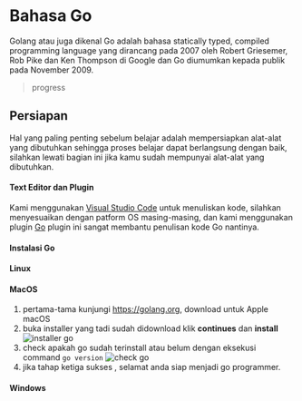 # Bahasa Go

Golang atau juga dikenal Go adalah bahasa statically typed, compiled programming language yang dirancang pada 2007 oleh Robert Griesemer, Rob Pike dan Ken Thompson di Google dan Go diumumkan kepada publik pada November 2009.

> progress

## Persiapan

Hal yang paling penting sebelum belajar adalah mempersiapkan alat-alat yang dibutuhkan
sehingga proses belajar dapat berlangsung dengan baik, silahkan lewati bagian ini jika kamu
sudah mempunyai alat-alat yang dibutuhkan.

#### Text Editor dan Plugin

Kami menggunakan [Visual Studio Code](https://code.visualstudio.com/download) untuk menuliskan kode, silahkan menyesuaikan dengan patform OS masing-masing, dan kami menggunakan plugin [Go](https://marketplace.visualstudio.com/items?itemName=ms-vscode.Go) plugin ini sangat membantu penulisan kode Go nantinya.

#### Instalasi Go

#### Linux

#### MacOS

1. pertama-tama kunjungi https://golang.org, download untuk Apple macOS
2. buka installer yang tadi sudah didownload klik **continues** dan **install**
![installer go](https://i.imgur.com/lk8lwQ3.png)
3. check apakah go sudah terinstall atau belum dengan eksekusi command `go version`
![check go](https://i.imgur.com/6Glg32N.png)
4. jika tahap ketiga sukses , selamat anda siap menjadi go programmer.

#### Windows

